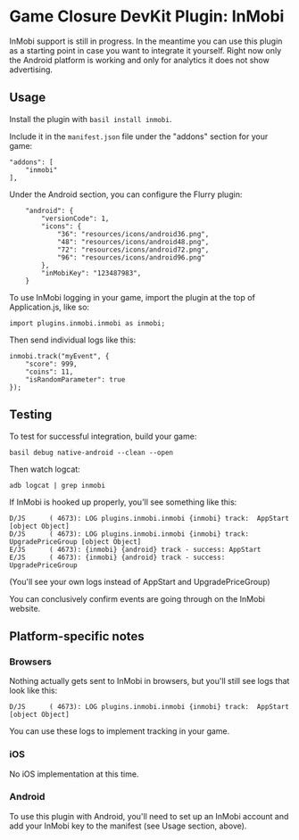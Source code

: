 # Game Closure DevKit Plugin: InMobi

InMobi support is still in progress.  In the meantime you can use this plugin as
a starting point in case you want to integrate it yourself.  Right now only the
Android platform is working and only for analytics it does not show advertising.

## Usage

Install the plugin with `basil install inmobi`.

Include it in the `manifest.json` file under the "addons" section for your game:

~~~
"addons": [
	"inmobi"
],
~~~

Under the Android section, you can configure the Flurry plugin:

~~~
	"android": {
		"versionCode": 1,
		"icons": {
			"36": "resources/icons/android36.png",
			"48": "resources/icons/android48.png",
			"72": "resources/icons/android72.png",
			"96": "resources/icons/android96.png"
		},
		"inMobiKey": "123487983",
	}
~~~

To use InMobi logging in your game, import the plugin at the top of Application.js, like so:

~~~
import plugins.inmobi.inmobi as inmobi;
~~~

Then send individual logs like this:

~~~
inmobi.track("myEvent", {
	"score": 999,
	"coins": 11,
	"isRandomParameter": true
});
~~~

## Testing

To test for successful integration, build your game:

~~~
basil debug native-android --clean --open
~~~

Then watch logcat:

~~~
adb logcat | grep inmobi
~~~

If InMobi is hooked up properly, you'll see something like this:

~~~
D/JS      ( 4673): LOG plugins.inmobi.inmobi {inmobi} track:  AppStart [object Object]
D/JS      ( 4673): LOG plugins.inmobi.inmobi {inmobi} track:  UpgradePriceGroup [object Object]
E/JS      ( 4673): {inmobi} {android} track - success: AppStart 
E/JS      ( 4673): {inmobi} {android} track - success: UpgradePriceGroup
~~~

(You'll see your own logs instead of AppStart and UpgradePriceGroup)

You can conclusively confirm events are going through on the InMobi website.

## Platform-specific notes

### Browsers

Nothing actually gets sent to InMobi in browsers, but you'll still see logs that look like this:

~~~
D/JS      ( 4673): LOG plugins.inmobi.inmobi {inmobi} track:  AppStart [object Object]
~~~

You can use these logs to implement tracking in your game.

### iOS

No iOS implementation at this time.

### Android

To use this plugin with Android, you'll need to set up an InMobi account and add your InMobi key to the manifest (see Usage section, above).
